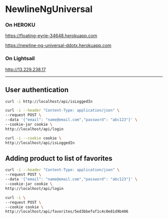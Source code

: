 # NewlineNgUniversal

### On HEROKU
https://floating-eyrie-34648.herokuapp.com

https://newline-ng-universal-ddotx.herokuapp.com

### On Lightsail
http://13.229.238.17


---


## User authentication

```bash
curl -i http://localhost/api/isLoggedIn

curl -i --header "Content-Type: application/json" \
--request POST \
--data '{"email": "name@email.com","password": "abc123"}' \
--cookie-jar cookie \
http://localhost/api/login

curl -i --cookie cookie \
http://localhost/api/isLoggedIn
```

## Adding product to list of favorites

```bash
curl -i --header "Content-Type: application/json" \
--request POST \
--data '{"email": "name@email.com","password": "abc123"}' \
--cookie-jar cookie \
http://localhost/api/login

curl -i \
--request POST \
--cookie cookie \
http://localhost/api/favorites/5ed3bbefaf1c4c0e81d9b406
```
